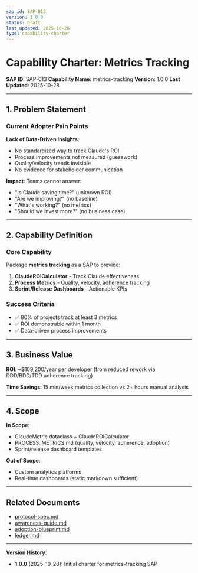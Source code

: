 ```yaml
---
sap_id: SAP-013
version: 1.0.0
status: Draft
last_updated: 2025-10-28
type: capability-charter
---
```


# Capability Charter: Metrics Tracking

**SAP ID**: SAP-013
**Capability Name**: metrics-tracking
**Version**: 1.0.0
**Last Updated**: 2025-10-28

---

## 1. Problem Statement

### Current Adopter Pain Points

**Lack of Data-Driven Insights**:
- No standardized way to track Claude's ROI
- Process improvements not measured (guesswork)
- Quality/velocity trends invisible
- No evidence for stakeholder communication

**Impact**: Teams cannot answer:
- "Is Claude saving time?" (unknown ROI)
- "Are we improving?" (no baseline)
- "What's working?" (no metrics)
- "Should we invest more?" (no business case)

---

## 2. Capability Definition

### Core Capability

Package **metrics tracking** as a SAP to provide:
1. **ClaudeROICalculator** - Track Claude effectiveness
2. **Process Metrics** - Quality, velocity, adherence tracking
3. **Sprint/Release Dashboards** - Actionable KPIs

### Success Criteria

- ✅ 80% of projects track at least 3 metrics
- ✅ ROI demonstrable within 1 month
- ✅ Data-driven process improvements

---

## 3. Business Value

**ROI**: ~$109,200/year per developer (from reduced rework via DDD/BDD/TDD adherence tracking)

**Time Savings**: 15 min/week metrics collection vs 2+ hours manual analysis

---

## 4. Scope

**In Scope**:
- ClaudeMetric dataclass + ClaudeROICalculator
- PROCESS_METRICS.md (quality, velocity, adherence, adoption)
- Sprint/release dashboard templates

**Out of Scope**:
- Custom analytics platforms
- Real-time dashboards (static markdown sufficient)

---

## Related Documents

- [protocol-spec.md](protocol-spec.md)
- [awareness-guide.md](awareness-guide.md)
- [adoption-blueprint.md](adoption-blueprint.md)
- [ledger.md](ledger.md)

---

**Version History**:
- **1.0.0** (2025-10-28): Initial charter for metrics-tracking SAP
